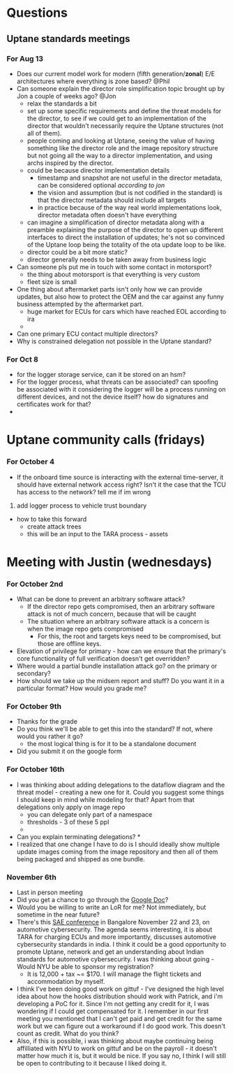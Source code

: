 # Questions

## Uptane standards meetings
### For Aug 13
* Does our current model work for modern (fifth generation/**zonal**) E/E architectures where everything is zone based? @Phil 
* Can someone explain the director role simplification topic brought up by Jon a couple of weeks ago? @Jon
  * relax the standards a bit
  * set up some specific requirements and define the threat models for the director, to see if we could get to an implementation of the director that wouldn't necessarily require the Uptane structures (not all of them). 
  * people coming and looking at Uptane, seeing the value of having something like the director role and the image repository structure but not going all the way to a director implementation, and using archs inspired by the director. 
  * could be because director implementation details 
    * timestamp and snapshot are not useful in the director metadata, can be considered optional _according to jon_
    * the vision and assumption (but is not codified in the standard) is that the director metadata should include all targets
    * in practice because of the way real world implementations look, director metadata often doesn't have everything
  * can imagine a simplification of director metadata along with a preamble explaining the purpose of the director to open up different interfaces to direct the installation of updates; he's not so convinced of the Uptane loop being the totality of the ota update loop to be like. 
  * director could be a bit more static? 
  * director generally needs to be taken away from business logic
* Can someone pls put me in touch with some contact in motorsport?
  * the thing about motorsport is that everything is very custom
  * fleet size is small
* One thing about aftermarket parts isn't only how we can provide updates, but also how to protect the OEM and the car against any funny business attempted by the aftermarket part. 
  * huge market for ECUs for cars which have reached EOL according to ira
  * 
* Can one primary ECU contact multiple directors? 
* Why is constrained delegation not possible in the Uptane standard?

### For Oct 8
* for the logger storage service, can it be stored on an hsm?
* For the logger process, what threats can be associated? can spoofing be associated with it considering the logger will be a process running on different devices, and not the device itself? how do signatures and certificates work for that?
* 


# Uptane community calls (fridays)
### For October 4
* If the onboard time source is interacting with the external time-server, it should have external network access right? Isn't it the case that the TCU has access to the network? tell me if im wrong
1. add logger process to vehicle trust boundary 
* how to take this forward
  * create attack trees
  * this will be an input to the TARA process - assets


# Meeting with Justin (wednesdays)
### For October 2nd
* What can be done to prevent an arbitrary software attack?
  * If the director repo gets compromised, then an arbitrary software attack is not of much concern, because that will be caught 
  * The situation where an arbitrary software attack is a concern is when the image repo gets compromised
    * For this, the root and targets keys need to be compromised, but those are offline keys.
* Elevation of privilege for primary - how can we ensure that the primary's core functionality of full verification doesn't get overridden?
* Where would a partial bundle installation attack go? on the primary or secondary?
* How should we take up the midsem report and stuff? Do you want it in a particular format? How would you grade me? 

### For October 9th
* Thanks for the grade
* Do you think we'll be able to get this into the standard? If not, where would you rather it go?
  * the most logical thing is for it to be a standalone document
* Did you submit it on the google form

### For October 16th
* I was thinking about adding delegations to the dataflow diagram and the threat model - creating a new one for it. Could you suggest some things I should keep in mind while modeling for that? Apart from that delegations only apply on image repo
  * you can delegate only part of a namespace
  * thresholds - 3 of these 5 ppl 
  * 
* Can you explain terminating delegations? 
  * 
* I realized that one change I have to do is I should ideally show multiple update images coming from the image repository and then all of them being packaged and shipped as one bundle. 

### November 6th
* Last in person meeting
* Did you get a chance to go through the [Google Doc](https://docs.google.com/document/d/1qvwMfmPXuJJko51OcnTHaV-s3GYYVfpgfMq_4CGSr5k/edit?tab=t.0#heading=h.jw29vkrdvnh9)?
* Would you be willing to write an LoR for me? Not immediately, but sometime in the near future?
* There's this [SAE conference](https://saeindia.zohobackstage.in/Automotive-Cybersecurity) in Bangalore November 22 and 23, on automotive cybersecurity. The agenda seems interesting, it is about TARA for charging ECUs and more importantly, discusses automotive cybersecurity standards in india. I think it could be a good opportunity to promote Uptane, network and get an understanding about Indian standards for automotive cybersecurity. I was thinking about going - Would NYU be able to sponsor my registration? 
  * It is 12,000 + tax ~= $170. I will manage the flight tickets and accommodation by myself.
* I think I've been doing good work on gittuf - I've designed the high level idea about how the hooks distribution should work with Patrick, and i'm developing a PoC for it. Since I'm not getting any credit for it, I was wondering if I could get compensated for it. I remember in our first meeting you mentioned that I can't get paid and get credit for the same work but we can figure out a workaround if I do good work. This doesn't count as credit. What do you think? 
* Also, if this is possible, i was thinking about maybe continuing being affilliated with NYU to work on gittuf and be on the payroll - it doesn't matter how much it is, but it would be nice. If you say no, I think I will still be open to contributing to it because I liked doing it.  